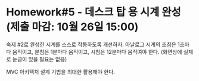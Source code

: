 # Homework#5 - 데스크 탑 용 시계 완성 (제출 마감: 10월 26일 15:00)
숙제 #2로 완성한 시계를 스스로 작동하도록 개선하자. 아날로그 시계의 초침은 1초마다 움직이고, 분침은 1분마다 움직이고, 시침은 12분마다 움직여야 한다. (화면상에 실제로 눈금이 있을 필요는 없음)

MVC 아키텍처 설계 기법을 최대한 활용해야 한다.